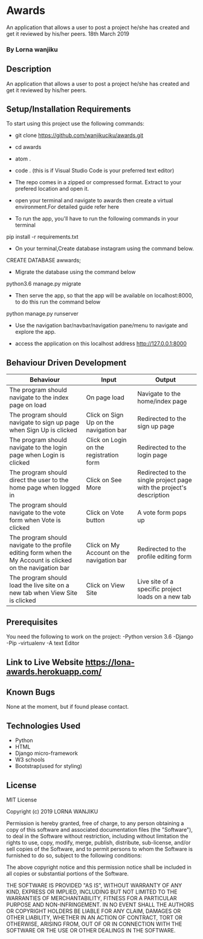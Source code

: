 # Awards
An application that allows a user to post a project he/she has created and get it reviewed by his/her peers. 18th March 2019
### By Lorna wanjiku

## Description
An application that allows a user to post a project he/she has created and get it reviewed by his/her peers.

## Setup/Installation Requirements
To start using this project use the following commands:

* git clone https://github.com/wanjikuciku/awards.git
* cd awards
* atom .
* code . (this is if Visual Studio Code is your preferred text editor)

* The repo comes in a zipped or compressed format. Extract to your prefered location and open it.

* open your terminal and navigate to awards then create a virtual environment.For detailed guide refer here

* To run the app, you'll have to run the following commands in your terminal

pip install -r requirements.txt

* On your terminal,Create database instagram using the command below.

CREATE DATABASE awwards;

* Migrate the database using the command below

python3.6 manage.py migrate

* Then serve the app, so that the app will be available on localhost:8000, to do this run the command below

python manage.py runserver

* Use the navigation bar/navbar/navigation pane/menu to navigate and explore the app.

* access the application on this localhost address http://127.0.0.1:8000

## Behaviour Driven Development
|  Behaviour |  Input  |  Output |
|------------|---------|---------|
| The program should navigate to the index page on load | On page load | Navigate to the home/index page |
| The program should navigate to sign up page when Sign Up is clicked | Click on Sign Up on the navigation bar | Redirected to the sign up page |
|The program should navigate to the login page when Login is clicked | Click on Login on the registration form |Redirected to the login page |
|The program should direct the user to the home page when logged in | Click on See More |  Redirected to the single project page with the project's description |
|The program should navigate to the vote form when Vote is clicked |  Click on Vote button |  A vote form pops up |
|The program should navigate to the profile editing form when the My Account is clicked on the navigation bar | Click on My Account on the navigation bar |  Redirected to the profile editing form |
|The program should load the live site on a new tab when View Site is clicked | Click on View Site | Live site of a specific project loads on a new tab|

## Prerequisites
You need the following to work on the project: -Python version 3.6 -Django -Pip -virtualenv -A text Editor

## Link to Live Website https://lona-awards.herokuapp.com/

## Known Bugs
None at the moment, but if found please contact.

## Technologies Used
* Python
* HTML
* Django micro-framework
* W3 schools
* Bootstrap(used for styling)

## License
MIT License

Copyright (c) 2019 LORNA WANJIKU

Permission is hereby granted, free of charge, to any person obtaining a copy of this software and associated documentation files (the "Software"), to deal in the Software without restriction, including without limitation the rights to use, copy, modify, merge, publish, distribute, sub-license, and/or sell copies of the Software, and to permit persons to whom the Software is furnished to do so, subject to the following conditions:

The above copyright notice and this permission notice shall be included in all copies or substantial portions of the Software.

THE SOFTWARE IS PROVIDED "AS IS", WITHOUT WARRANTY OF ANY KIND, EXPRESS OR IMPLIED, INCLUDING BUT NOT LIMITED TO THE WARRANTIES OF MERCHANTABILITY, FITNESS FOR A PARTICULAR PURPOSE AND NON-INFRINGEMENT. IN NO EVENT SHALL THE AUTHORS OR COPYRIGHT HOLDERS BE LIABLE FOR ANY CLAIM, DAMAGES OR OTHER LIABILITY, WHETHER IN AN ACTION OF CONTRACT, TORT OR OTHERWISE, ARISING FROM, OUT OF OR IN CONNECTION WITH THE SOFTWARE OR THE USE OR OTHER DEALINGS IN THE SOFTWARE.